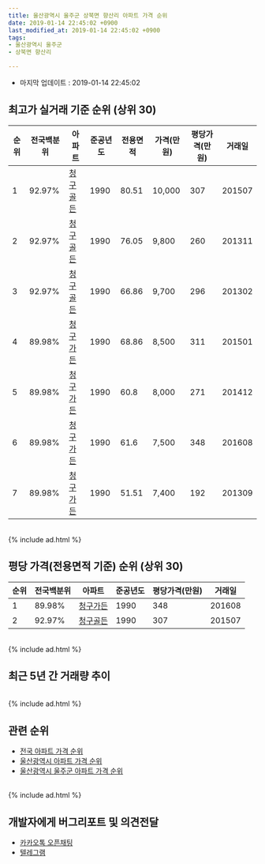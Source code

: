 ```yaml
---
title: 울산광역시 울주군 상북면 향산리 아파트 가격 순위
date: 2019-01-14 22:45:02 +0900
last_modified_at: 2019-01-14 22:45:02 +0900
tags:
- 울산광역시 울주군
- 상북면 향산리

---
```


* 마지막 업데이트 : 2019-01-14 22:45:02

## 최고가 실거래 기준 순위 (상위 30)


|순위|전국백분위|아파트|준공년도|전용면적|가격(만원)|평당가격(만원)|거래일|
|---|---|---|---|---|---|---|---|
|1|92.97%|[청구골든](https://search.naver.com/search.naver?query=%EC%9A%B8%EC%82%B0%EA%B4%91%EC%97%AD%EC%8B%9C+%EC%9A%B8%EC%A3%BC%EA%B5%B0+%EC%83%81%EB%B6%81%EB%A9%B4+%ED%96%A5%EC%82%B0%EB%A6%AC+%EC%B2%AD%EA%B5%AC%EA%B3%A8%EB%93%A0)|1990|80.51|10,000|307|201507|
|2|92.97%|[청구골든](https://search.naver.com/search.naver?query=%EC%9A%B8%EC%82%B0%EA%B4%91%EC%97%AD%EC%8B%9C+%EC%9A%B8%EC%A3%BC%EA%B5%B0+%EC%83%81%EB%B6%81%EB%A9%B4+%ED%96%A5%EC%82%B0%EB%A6%AC+%EC%B2%AD%EA%B5%AC%EA%B3%A8%EB%93%A0)|1990|76.05|9,800|260|201311|
|3|92.97%|[청구골든](https://search.naver.com/search.naver?query=%EC%9A%B8%EC%82%B0%EA%B4%91%EC%97%AD%EC%8B%9C+%EC%9A%B8%EC%A3%BC%EA%B5%B0+%EC%83%81%EB%B6%81%EB%A9%B4+%ED%96%A5%EC%82%B0%EB%A6%AC+%EC%B2%AD%EA%B5%AC%EA%B3%A8%EB%93%A0)|1990|66.86|9,700|296|201302|
|4|89.98%|[청구가든](https://search.naver.com/search.naver?query=%EC%9A%B8%EC%82%B0%EA%B4%91%EC%97%AD%EC%8B%9C+%EC%9A%B8%EC%A3%BC%EA%B5%B0+%EC%83%81%EB%B6%81%EB%A9%B4+%ED%96%A5%EC%82%B0%EB%A6%AC+%EC%B2%AD%EA%B5%AC%EA%B0%80%EB%93%A0)|1990|68.86|8,500|311|201501|
|5|89.98%|[청구가든](https://search.naver.com/search.naver?query=%EC%9A%B8%EC%82%B0%EA%B4%91%EC%97%AD%EC%8B%9C+%EC%9A%B8%EC%A3%BC%EA%B5%B0+%EC%83%81%EB%B6%81%EB%A9%B4+%ED%96%A5%EC%82%B0%EB%A6%AC+%EC%B2%AD%EA%B5%AC%EA%B0%80%EB%93%A0)|1990|60.8|8,000|271|201412|
|6|89.98%|[청구가든](https://search.naver.com/search.naver?query=%EC%9A%B8%EC%82%B0%EA%B4%91%EC%97%AD%EC%8B%9C+%EC%9A%B8%EC%A3%BC%EA%B5%B0+%EC%83%81%EB%B6%81%EB%A9%B4+%ED%96%A5%EC%82%B0%EB%A6%AC+%EC%B2%AD%EA%B5%AC%EA%B0%80%EB%93%A0)|1990|61.6|7,500|348|201608|
|7|89.98%|[청구가든](https://search.naver.com/search.naver?query=%EC%9A%B8%EC%82%B0%EA%B4%91%EC%97%AD%EC%8B%9C+%EC%9A%B8%EC%A3%BC%EA%B5%B0+%EC%83%81%EB%B6%81%EB%A9%B4+%ED%96%A5%EC%82%B0%EB%A6%AC+%EC%B2%AD%EA%B5%AC%EA%B0%80%EB%93%A0)|1990|51.51|7,400|192|201309|


<br>
{% include ad.html %}
<br>

## 평당 가격(전용면적 기준) 순위 (상위 30)


|순위|전국백분위|아파트|준공년도|평당가격(만원)|거래일|
|---|---|---|---|---|---|
|1|89.98%|[청구가든](https://search.naver.com/search.naver?query=%EC%9A%B8%EC%82%B0%EA%B4%91%EC%97%AD%EC%8B%9C+%EC%9A%B8%EC%A3%BC%EA%B5%B0+%EC%83%81%EB%B6%81%EB%A9%B4+%ED%96%A5%EC%82%B0%EB%A6%AC+%EC%B2%AD%EA%B5%AC%EA%B0%80%EB%93%A0)|1990|348|201608|
|2|92.97%|[청구골든](https://search.naver.com/search.naver?query=%EC%9A%B8%EC%82%B0%EA%B4%91%EC%97%AD%EC%8B%9C+%EC%9A%B8%EC%A3%BC%EA%B5%B0+%EC%83%81%EB%B6%81%EB%A9%B4+%ED%96%A5%EC%82%B0%EB%A6%AC+%EC%B2%AD%EA%B5%AC%EA%B3%A8%EB%93%A0)|1990|307|201507|


<br>
{% include ad.html %}
<br>

## 최근 5년 간 거래량 추이


<div style="width:100%;">
    <canvas id="deal_progress" height="250"></canvas>
</div>

<script>
new Chart(document.getElementById("deal_progress"), {
    type: 'line',
    data: {
        labels: ['201401','201402','201403','201404','201405','201406','201407','201408','201409','201410','201411','201412','201501','201502','201503','201504','201505','201506','201507','201508','201509','201510','201511','201512','201601','201602','201603','201604','201605','201606','201607','201608','201609','201610','201611','201612','201701','201702','201703','201704','201705','201706','201707','201708','201709','201710','201711','201712','201801','201802','201803','201804','201805','201806','201807','201808','201809','201810','201811','201812','201901'],
        datasets: [{
            label: '실거래 수',
            pointRadius: 1,
            data: [1, 2, 5, 0, 1, 2, 2, 0, 2, 3, 2, 5, 3, 4, 3, 5, 3, 3, 3, 0, 3, 5, 2, 1, 1, 3, 2, 2, 3, 2, 5, 4, 1, 0, 1, 2, 0, 0, 3, 2, 1, 0, 1, 0, 4, 0, 4, 1, 0, 0, 0, 0, 1, 1, 0, 1, 0, 1, 0, 0, 0],
            borderColor: "rgba(255, 201, 14, 1)",
            backgroundColor: "rgba(255, 201, 14, 0.5)",
            fill: true,
        }]
    },
    options: {
        responsive: true,
        title: {
            display: true,
            text: '5년간 거래량 추이'
        },
        tooltips: {
            mode: 'index',
            intersect: false,
        },
        hover: {
            mode: 'nearest',
            intersect: true
        },
        scales: {
            xAxes: [{
                display: true,
                scaleLabel: {
                    display: true,
                    labelString: '년/월'
                }
            }],
            yAxes: [{
                display: true,
                ticks: {
                    suggestedMin: 0,
                },
                scaleLabel: {
                    display: true,
                    labelString: '실거래 수'
                }
            }]
        }
    }
});

</script>


<br>
{% include ad.html %}
<br>

## 관련 순위

- [전국 아파트 가격 순위](https://inasie.github.io/apt-ranking/전국)
- [울산광역시 아파트 가격 순위](https://inasie.github.io/apt-ranking/울산광역시)
- [울산광역시 울주군 아파트 가격 순위](https://inasie.github.io/apt-ranking/울산광역시-울주군)


<br>
{% include ad.html %}
<br>

## 개발자에게 버그리포트 및 의견전달

- [카카오톡 오픈채팅](https://open.kakao.com/o/gLJUAP4)
- [텔레그램](https://t.me/inasie)

